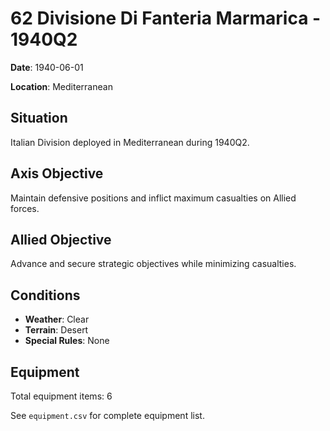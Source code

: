 # 62 Divisione Di Fanteria Marmarica - 1940Q2

**Date**: 1940-06-01

**Location**: Mediterranean

## Situation

Italian Division deployed in Mediterranean during 1940Q2.

## Axis Objective

Maintain defensive positions and inflict maximum casualties on Allied forces.

## Allied Objective

Advance and secure strategic objectives while minimizing casualties.

## Conditions

- **Weather**: Clear
- **Terrain**: Desert
- **Special Rules**: None

## Equipment

Total equipment items: 6

See `equipment.csv` for complete equipment list.
